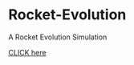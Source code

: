 # Rocket-Evolution
A Rocket Evolution Simulation

[CLICK here](https://sarrah-b.github.io/Rocket-Evolution)
